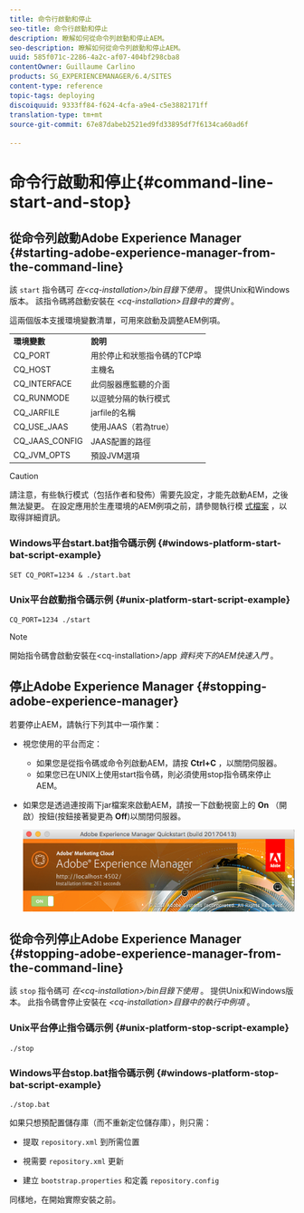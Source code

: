 ```yaml
---
title: 命令行啟動和停止
seo-title: 命令行啟動和停止
description: 瞭解如何從命令列啟動和停止AEM。
seo-description: 瞭解如何從命令列啟動和停止AEM。
uuid: 585f071c-2286-4a2c-af07-404bf298cba8
contentOwner: Guillaume Carlino
products: SG_EXPERIENCEMANAGER/6.4/SITES
content-type: reference
topic-tags: deploying
discoiquuid: 9333ff84-f624-4cfa-a9e4-c5e3882171ff
translation-type: tm+mt
source-git-commit: 67e87dabeb2521ed9fd33895df7f6134ca60ad6f

---
```



# 命令行啟動和停止{#command-line-start-and-stop}

## 從命令列啟動Adobe Experience Manager {#starting-adobe-experience-manager-from-the-command-line}

該 `start` 指令碼可 *在&lt;cq-installation>/bin目錄下使用* 。 提供Unix和Windows版本。 該指令碼將啟動安裝在 *&lt;cq-installation>目錄中的實例* 。

這兩個版本支援環境變數清單，可用來啟動及調整AEM例項。

<table> 
 <tbody> 
  <tr> 
   <td><strong>環境變數 </strong></td> 
   <td><strong>說明 </strong></td> 
  </tr> 
  <tr> 
   <td>CQ_PORT</td> 
   <td>用於停止和狀態指令碼的TCP埠<br /> </td> 
  </tr> 
  <tr> 
   <td>CQ_HOST</td> 
   <td>主機名<br /> </td> 
  </tr> 
  <tr> 
   <td>CQ_INTERFACE</td> 
   <td>此伺服器應監聽的介面<br /> </td> 
  </tr> 
  <tr> 
   <td>CQ_RUNMODE</td> 
   <td>以逗號分隔的執行模式<br /> </td> 
  </tr> 
  <tr> 
   <td>CQ_JARFILE</td> 
   <td>jarfile的名稱<br /> </td> 
  </tr> 
  <tr> 
   <td>CQ_USE_JAAS</td> 
   <td>使用JAAS（若為true）<br /> </td> 
  </tr> 
  <tr> 
   <td>CQ_JAAS_CONFIG</td> 
   <td>JAAS配置的路徑<br /> </td> 
  </tr> 
  <tr> 
   <td>CQ_JVM_OPTS</td> 
   <td>預設JVM選項<br /> </td> 
  </tr> 
 </tbody> 
</table>

>[!CAUTION]
>
>請注意，有些執行模式（包括作者和發佈）需要先設定，才能先啟動AEM，之後無法變更。 在設定應用於生產環境的AEM例項之前，請參閱執行模 [式檔案](/help/sites-deploying/configure-runmodes.md) ，以取得詳細資訊。

### Windows平台start.bat指令碼示例 {#windows-platform-start-bat-script-example}

```shell
SET CQ_PORT=1234 & ./start.bat
```

### Unix平台啟動指令碼示例 {#unix-platform-start-script-example}

```shell
CQ_PORT=1234 ./start
```

>[!NOTE]
>
>開始指令碼會啟動安裝在&lt;cq-installation>/app *資料夾下的AEM快速入門* 。

## 停止Adobe Experience Manager {#stopping-adobe-experience-manager}

若要停止AEM，請執行下列其中一項作業：

* 視您使用的平台而定：

   * 如果您是從指令碼或命令列啟動AEM，請按 **Ctrl+C** ，以關閉伺服器。
   * 如果您已在UNIX上使用start指令碼，則必須使用stop指令碼來停止AEM。

* 如果您是透過連按兩下jar檔案來啟動AEM，請按一下啟動視窗上的 **On** （開啟）按鈕(按鈕接著變更為 **Off**)以關閉伺服器。

   ![chlimage_1-63](assets/chlimage_1-63.png)

## 從命令列停止Adobe Experience Manager {#stopping-adobe-experience-manager-from-the-command-line}

該 `stop` 指令碼可 *在&lt;cq-installation>/bin目錄下使用* 。 提供Unix和Windows版本。 此指令碼會停止安裝在 *&lt;cq-installation>目錄中的執行中例項* 。

### Unix平台停止指令碼示例 {#unix-platform-stop-script-example}

```shell
./stop
```

### Windows平台stop.bat指令碼示例 {#windows-platform-stop-bat-script-example}

```shell
./stop.bat
```

如果只想預配置儲存庫（而不重新定位儲存庫），則只需：

* 提取 `repository.xml` 到所需位置

* 視需要 `repository.xml` 更新

* 建立 `bootstrap.properties` 和定義 `repository.config`

同樣地，在開始實際安裝之前。
